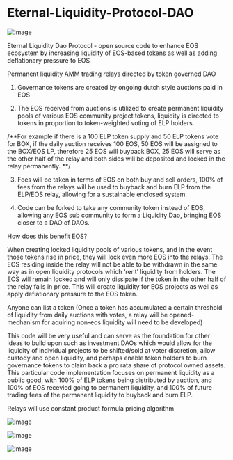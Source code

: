 # Eternal-Liquidity-Protocol-DAO

![image](https://user-images.githubusercontent.com/51843516/149638435-2965cac6-5f86-423b-8bf9-4b36f5a45d5d.png)


Eternal Liquidity Dao Protocol - open source code to enhance EOS ecosystem by increasing liquidity of EOS-based tokens as well as adding deflationary pressure to EOS 

Permanent liquidity AMM trading relays directed by token governed DAO

 1. Governance tokens are created by ongoing dutch style auctions paid in EOS

 2. The EOS received from auctions is utilized to create permanent liquidity pools of various EOS community project tokens, liquidity is directed to tokens in proportion to token-weighted voting of ELP holders.

/**For example if there is a 100 ELP token supply and 50 ELP tokens vote for BOX, if the daily auction receives 100 EOS, 50 EOS will be assigned to the BOX/EOS LP, therefore 25 EOS will buyback BOX, 25 EOS will serve as the other half of the relay and both sides will be deposited and locked in the relay permanently. **/

 3. Fees will be taken in terms of EOS on both buy and sell orders, 100% of fees  from the relays will be used to buyback and burn ELP from the ELP/EOS relay, allowing for a sustainable enclosed system. 

 4. Code can be forked to take any community token instead of EOS, allowing any EOS sub community to form a Liquidity Dao, bringing EOS closer to a DAO of DAOs.

How does this benefit EOS?

When creating locked liquidity pools of various tokens, and in the event those tokens rise in price, they will lock even more EOS into the relays. The EOS residing inside the relay will not be able to be withdrawn in the same way as in open liquidity protocols which ‘rent’ liquidity from holders. The EOS will remain locked and will only dissipate if the token in the other half of the relay falls in price. This will create liquidity for EOS projects as well as apply deflationary pressure to the EOS token. 

Anyone can list a token 
(Once a token has accumulated a certain threshold of liquidity from daily auctions with votes, a relay will be opened- mechanism for aquiring non-eos liquidity will need to be developed)

This code will be very useful and can serve as the foundation for other ideas to build upon such as investment DAOs which would allow for the liquidity of individual projects to be shifted/sold at voter discretion, allow custody and open liquidity, and perhaps enable token holders to burn governance tokens to claim back a pro rata share of protocol owned assets. This particular code implementation focuses on permanent liquidity as a public good, with 100% of ELP tokens being distributed by auction, and 100% of EOS recevied going to permanent liquidity, and 100% of future trading fees of the permanent liquidity to buyback and burn ELP.   



Relays will use constant product formula pricing algorithm

![image](https://user-images.githubusercontent.com/51843516/147984482-5275aca4-4104-495c-9fb6-0bfdc0e9b10a.png)

![image](https://user-images.githubusercontent.com/51843516/147996309-765fc389-e644-446d-8d0a-0fcbeba91c48.png)

![image](https://user-images.githubusercontent.com/51843516/147996330-728147d7-93dc-4e2e-9b14-48b449d9fe3d.png)





